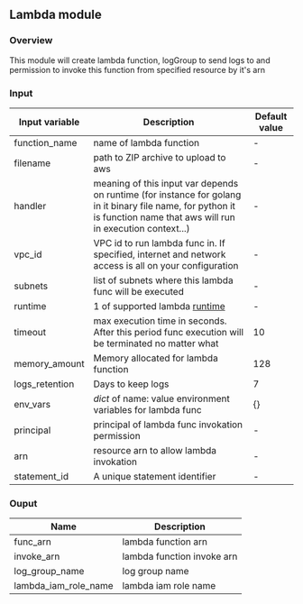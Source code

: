 ## Lambda module
### Overview 
This module will create lambda function, logGroup to send logs to and
permission to invoke this function from specified resource by it's arn

### Input
| Input variable  | Description | Default value |
| ------------- | ------------- | ------------- |
| function_name  | name of lambda function  | - |
| filename | path to ZIP archive to upload to aws | - |
| handler | meaning of this input var depends on runtime (for instance for golang in it binary file name, for python it is function name that aws will run in execution context...) | - |
| vpc_id | VPC id to run lambda func in. If specified, internet and network access is all on your configuration | - |
| subnets | list of subnets where this lambda func will be executed | - |
| runtime | 1 of supported lambda [runtime](https://docs.aws.amazon.com/lambda/latest/dg/lambda-runtimes.html) | - |
| timeout | max execution time in seconds. After this period func  execution will be terminated no matter what| 10 |
| memory_amount | Memory allocated for lambda function | 128 |
| logs_retention | Days to keep logs | 7 |
| env_vars | *dict* of name: value environment variables for lambda func | {} |
| principal| principal of lambda func invokation permission | -|
| arn | resource arn to allow lambda invokation | -|
| statement_id| A unique statement identifier | - |


### Ouput
|Name| Description|
| -- | ---------- |
|func_arn| lambda function arn|
|invoke_arn|lambda function invoke arn|
|log_group_name|log group name|
|lambda_iam_role_name|lambda iam role name|

